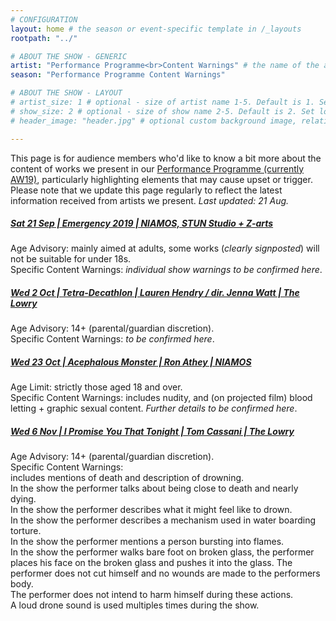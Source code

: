 ```yaml
---
# CONFIGURATION
layout: home # the season or event-specific template in /_layouts
rootpath: "../"

# ABOUT THE SHOW - GENERIC
artist: "Performance Programme<br>Content Warnings" # the name of the artist or company
season: "Performance Programme Content Warnings" 

# ABOUT THE SHOW - LAYOUT
# artist_size: 1 # optional - size of artist name 1-5. Default is 1. Set longer names to lower values
# show_size: 2 # optional - size of show name 2-5. Default is 2. Set longer names to lower values
# header_image: "header.jpg" # optional custom background image, relative to current page

---
```

This page is for audience members who'd like to know a bit more about the content of works we present in our [Performance Programme (currently AW19)](/current/2019-autumnwinter), particularly highlighting elements that may cause upset or trigger. Please note that we update this page regularly to reflect the latest information received from artists we present. *Last updated: 21 Aug.*          
##### [*Sat 21 Sep* | Emergency 2019 | NIAMOS, STUN Studio + Z-arts](/current/2019-emergency)        
Age Advisory: mainly aimed at adults, some works (*clearly signposted*) will not be suitable for under 18s.<br>Specific Content Warnings: *individual show warnings to be confirmed here*.        
##### [*Wed 2 Oct | Tetra-Decathlon* | Lauren Hendry / dir. Jenna Watt | The Lowry](/current/2019-autumnwinter/hendry)        
Age Advisory: 14+ (parental/guardian discretion).<br>Specific Content Warnings: *to be confirmed here*.        
##### [*Wed 23 Oct | Acephalous Monster* | Ron Athey | NIAMOS](/current/2019-autumnwinter/athey)        
Age Limit: strictly those aged 18 and over.<br>Specific Content Warnings: includes nudity, and (on projected film) blood letting + graphic sexual content. *Further details to be confirmed here*.        
##### [*Wed 6 Nov | I Promise You That Tonight* | Tom Cassani | The Lowry](/current/2019-autumnwinter/cassani)         
Age Advisory: 14+ (parental/guardian discretion).<br>Specific Content Warnings:<br>includes mentions of death and description of drowning.<br>In the show the performer talks about being close to death and nearly dying.<br>In the show the performer describes what it might feel like to drown.<br>In the show the performer describes a mechanism used in water boarding torture.<br>In the show the performer mentions a person bursting into flames.<br>In the show the performer walks bare foot on broken glass, the performer places his face on the broken glass and pushes it into the glass. The performer does not cut himself and no wounds are made to the performers body.<br>The performer does not intend to harm himself during these actions.<br>A loud drone sound is used multiples times during the show.
